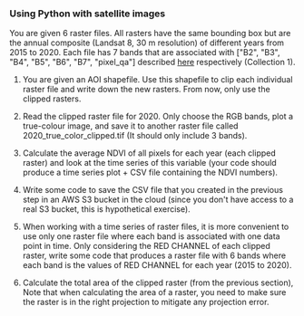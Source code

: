 ### Using Python with satellite images

You are given 6 raster files. All rasters have the same bounding box but are the annual composite (Landsat 8, 30 m resolution) of different years from 2015 to 2020. Each file has 7 bands that are associated with ["B2", "B3", "B4", "B5", "B6", "B7", "pixel_qa"] described [here](https://developers.google.com/earth-engine/datasets/catalog/LANDSAT_LC08_C01_T1_SR) respectively (Collection 1).

1.	You are given an AOI shapefile. Use this shapefile to clip each individual raster file and write down the new rasters. From now, only use the clipped rasters.

2.	Read the clipped raster file for 2020. Only choose the RGB bands, plot a true-colour image, and save it to another raster file called 2020_true_color_clipped.tif (It should only include 3 bands).

3.	Calculate the average NDVI of all pixels for each year (each clipped raster) and look at the time series of this variable (your code should produce a time series plot + CSV file containing the NDVI numbers).

4.	Write some code to save the CSV file that you created in the previous step in an AWS S3 bucket in the cloud (since you don't have access to a real S3 bucket, this is hypothetical exercise).

5.	When working with a time series of raster files, it is more convenient to use only one raster file where each band is associated with one data point in time. Only considering the RED CHANNEL of each clipped raster, write some code that produces a raster file with 6 bands where each band is the values of RED CHANNEL for each year (2015 to 2020). 

6. Calculate the total area of the clipped raster (from the previous section), Note that when calculating the area of a raster, you need to make sure the raster is in the right projection to mitigate any projection error.
